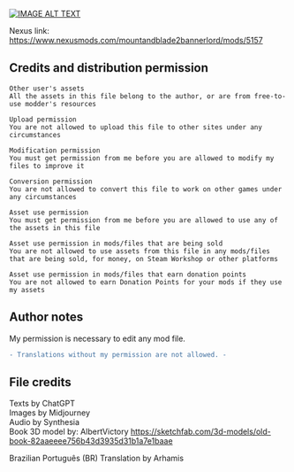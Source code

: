 
[![IMAGE ALT TEXT](https://imgur.com/aVy0etj.png)](http://www.youtube.com/watch?v=_9AY7dHWI9o "Education Mod Youtube Video")

Nexus link: https://www.nexusmods.com/mountandblade2bannerlord/mods/5157

## Credits and distribution permission

    Other user's assets 
    All the assets in this file belong to the author, or are from free-to-use modder's resources
    
    Upload permission 
    You are not allowed to upload this file to other sites under any circumstances
    
    Modification permission 
    You must get permission from me before you are allowed to modify my files to improve it
    
    Conversion permission 
    You are not allowed to convert this file to work on other games under any circumstances
    
    Asset use permission 
    You must get permission from me before you are allowed to use any of the assets in this file
    
    Asset use permission in mods/files that are being sold 
    You are not allowed to use assets from this file in any mods/files that are being sold, for money, on Steam Workshop or other platforms
    
    Asset use permission in mods/files that earn donation points 
    You are not allowed to earn Donation Points for your mods if they use my assets 


## Author notes

My permission is necessary to edit any mod file. 

```diff
- Translations without my permission are not allowed. -
```


## File credits

Texts by ChatGPT<br>
Images by Midjourney<br>
Audio by Synthesia<br>
Book 3D model by: AlbertVictory https://sketchfab.com/3d-models/old-book-82aaeeee756b43d3935d31b1a7e1baae

Brazilian Português (BR) Translation by Arhamis

